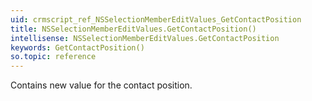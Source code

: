 ```yaml
---
uid: crmscript_ref_NSSelectionMemberEditValues_GetContactPosition
title: NSSelectionMemberEditValues.GetContactPosition()
intellisense: NSSelectionMemberEditValues.GetContactPosition
keywords: GetContactPosition()
so.topic: reference
---
```



Contains new value for the contact position.


